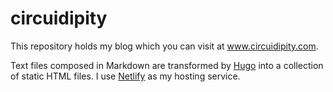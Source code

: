 # circuidipity

This repository holds my blog which you can visit at www.circuidipity.com.

Text files composed in Markdown are transformed by [Hugo](https://gohugo.io/) into a collection of static HTML files. I use [Netlify](https://www.netlify.com/) as my hosting service.
